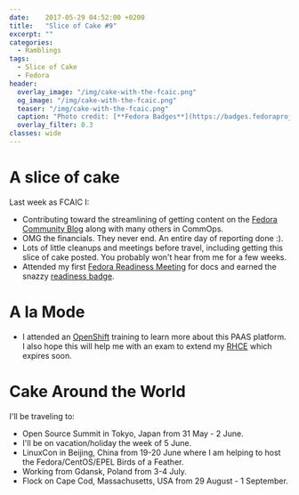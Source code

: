 ```yaml
---
date:    2017-05-29 04:52:00 +0200
title:   "Slice of Cake #9"
excerpt: ""
categories:
  - Ramblings
tags:
  - Slice of Cake
  - Fedora
header:
  overlay_image: "/img/cake-with-the-fcaic.png"
  og_image: "/img/cake-with-the-fcaic.png"
  teaser: "/img/cake-with-the-fcaic.png"
  caption: "Photo credit: [**Fedora Badges**](https://badges.fedoraproject.org/badge/its-a-cake-thing)"
  overlay_filter: 0.3
classes: wide
---
```


# A slice of cake

Last week as FCAIC I:

- Contributing toward the streamlining of getting content on the [Fedora Community Blog](https://communityblog.fedoraproject.org/) along with many others in CommOps.
- OMG the financials.  They never end.  An entire day of reporting done :).
- Lots of little cleanups and meetings before travel, including getting this slice of cake posted.  You probably won't hear from me for a few weeks.
- Attended my first [Fedora Readiness Meeting](https://fedoraproject.org/wiki/Release_Readiness_Meetings) for docs and earned the snazzy [readiness badge](https://badges.fedoraproject.org/badge/readiness).

# A la Mode

- I attended an [OpenShift](https://www.openshift.org/) training to learn more about this PAAS platform.  I also hope this will help me with an exam to extend my [RHCE](https://www.redhat.com/en/services/certification/rhce) which expires soon.

# Cake Around the World

I'll be traveling to:

- Open Source Summit in Tokyo, Japan from 31 May - 2 June.
- I'll be on vacation/holiday the week of 5 June.
- LinuxCon in Beijing, China from 19-20 June where I am helping to host the Fedora/CentOS/EPEL Birds of a Feather.
- Working from Gdansk, Poland from 3-4 July.
- Flock on Cape Cod, Massachusetts, USA from 29 August - 1 September.
